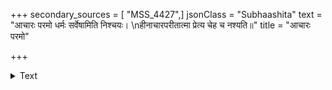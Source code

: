 +++
secondary_sources = [ "MSS_4427",]
jsonClass = "Subhaashita"
text = "आचारः परमो धर्मः सर्वेषामिति निश्चयः।  \nहीनाचारपरीतात्मा प्रेत्य चेह च नश्यति॥"
title = "आचारः परमो"

+++

<details><summary>Text</summary>

आचारः परमो धर्मः सर्वेषामिति निश्चयः।  
हीनाचारपरीतात्मा प्रेत्य चेह च नश्यति॥
</details>
